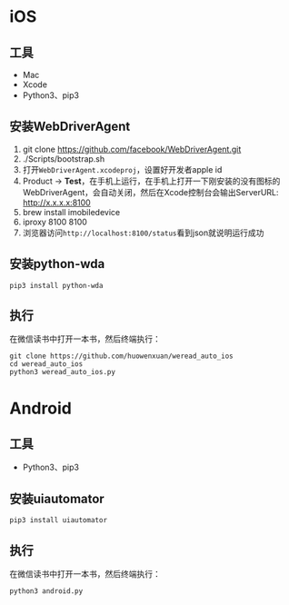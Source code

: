 

# iOS
## 工具
* Mac
* Xcode
* Python3、pip3

## 安装WebDriverAgent
1. git clone https://github.com/facebook/WebDriverAgent.git
2. ./Scripts/bootstrap.sh
3. 打开`WebDriverAgent.xcodeproj`，设置好开发者apple id
4. Product -> **Test**，在手机上运行，在手机上打开一下刚安装的没有图标的WebDriverAgent，会自动关闭，然后在Xcode控制台会输出ServerURL: http://x.x.x.x:8100
5. brew install imobiledevice
6. iproxy 8100 8100
7. 浏览器访问`http://localhost:8100/status`看到json就说明运行成功

## 安装python-wda
```
pip3 install python-wda
```

## 执行
在微信读书中打开一本书，然后终端执行：

```
git clone https://github.com/huowenxuan/weread_auto_ios
cd weread_auto_ios
python3 weread_auto_ios.py
```

# Android
## 工具
* Python3、pip3

## 安装uiautomator
```
pip3 install uiautomator
```

## 执行
在微信读书中打开一本书，然后终端执行：

```
python3 android.py
```